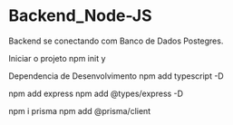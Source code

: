 # Backend_Node-JS
Backend se conectando com Banco de Dados Postegres.

Iniciar o projeto npm init y

Dependencia de Desenvolvimento npm add typescript -D

npm add express npm add  @types/express -D

npm i prisma npm add @prisma/client
